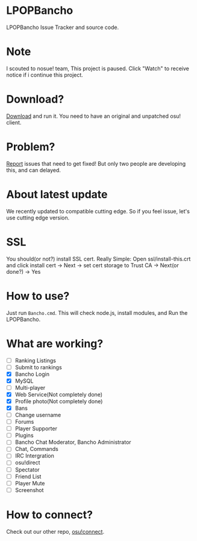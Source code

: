 # LPOPBancho
LPOPBancho Issue Tracker and source code.

# Note
I scouted to nosue! team, This project is paused. Click "Watch" to receive notice if i continue this project.

# Download?
<a href="https://raw.githubusercontent.com/Castar/LPOPBancho/master/LPOPBanchoLauncher.cmd" download>Download</a> and run it. You need to have an original and unpatched osu! client.

# Problem?
[Report](https://github.com/Castar/LPOPBancho/issues) issues that need to get fixed!
But only two people are developing this, and can delayed.

# About latest update
We recently updated to compatible cutting edge. So if you feel issue, let's use cutting edge version.

# SSL
You should(or not?) install SSL cert.
Really Simple: Open ssl/install-this.crt and click install cert -> Next -> set cert storage to Trust CA -> Next(or done?) -> Yes

# How to use?
Just run `Bancho.cmd`. This will check node.js, install modules, and Run the LPOPBancho.

# What are working?
- [ ] Ranking Listings
- [ ] Submit to rankings
- [x] Bancho Login
- [x] MySQL
- [ ] Multi-player
- [x] Web Service(Not completely done)
- [x] Profile photo(Not completely done)
- [x] Bans
- [ ] Change username
- [ ] Forums
- [ ] Player Supporter
- [ ] Plugins
- [ ] Bancho Chat Moderator, Bancho Administrator
- [ ] Chat, Commands
- [ ] IRC Intergration
- [ ] osu!direct
- [ ] Spectator
- [ ] Friend List
- [ ] Player Mute
- [ ] Screenshot

# How to connect?
Check out our other repo, [osu!connect](https://github.com/Castar/osu-connect/tree/master).